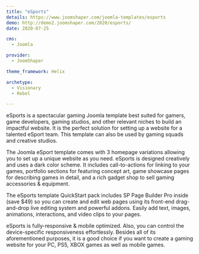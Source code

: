 ```yaml
---
title: "eSports"
details: https://www.joomshaper.com/joomla-templates/esports
demo: http://demo2.joomshaper.com/2020/esports/
date: 2020-07-25

cms: 
  - Joomla

provider:
  - JoomShaper

theme_framework: Helix

archetype:
  - Visionary
  - Rebel

---
```


eSports is a spectacular gaming Joomla template best suited for gamers, game developers, gaming studios, and other relevant niches to build an impactful website. It is the perfect solution for setting up a website for a talented eSport team. This template can also be used by gaming squads and creative studios. 

The Joomla eSport template comes with 3 homepage variations allowing you to set up a unique website as you need. eSports is designed creatively and uses a dark color scheme. It includes call-to-actions for linking to your games, portfolio sections for featuring concept art, game showcase pages for describing games in detail, and a rich gadget shop to sell gaming accessories & equipment.

The eSports template QuickStart pack includes SP Page Builder Pro inside (save $49) so you can create and edit web pages using its front-end drag-and-drop live editing system and powerful addons. Easily add text, images, animations, interactions, and video clips to your pages. 

eSports is fully-responsive & mobile optimized. Also, you can control the device-specific responsiveness effortlessly. Besides all of its aforementioned purposes, it is a good choice if you want to create a gaming website for your PC, PS5, XBOX games as well as mobile games.

